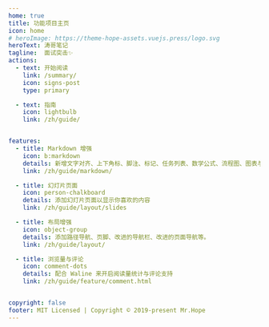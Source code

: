 ```yaml
---
home: true
title: 功能项目主页
icon: home
# heroImage: https://theme-hope-assets.vuejs.press/logo.svg
heroText: 涛哥笔记
tagline:  面试突击✨
actions:
  - text: 开始阅读
    link: /summary/
    icon: signs-post
    type: primary

  - text: 指南
    icon: lightbulb
    link: /zh/guide/


features:
  - title: Markdown 增强
    icon: b:markdown
    details: 新增文字对齐、上下角标、脚注、标记、任务列表、数学公式、流程图、图表与幻灯片支持
    link: /zh/guide/markdown/

  - title: 幻灯片页面
    icon: person-chalkboard
    details: 添加幻灯片页面以显示你喜欢的内容
    link: /zh/guide/layout/slides

  - title: 布局增强
    icon: object-group
    details: 添加路径导航、页脚、改进的导航栏、改进的页面导航等。
    link: /zh/guide/layout/

  - title: 浏览量与评论
    icon: comment-dots
    details: 配合 Waline 来开启阅读量统计与评论支持
    link: /zh/guide/feature/comment.html


copyright: false
footer: MIT Licensed | Copyright © 2019-present Mr.Hope
---
```





<!-- ## 官方 QQ 群

- [点击加入](https://jq.qq.com/?_wv=1027&k=rATJyxGK) (群号: 1003437555) -->

<!-- markdownlint-disable -->